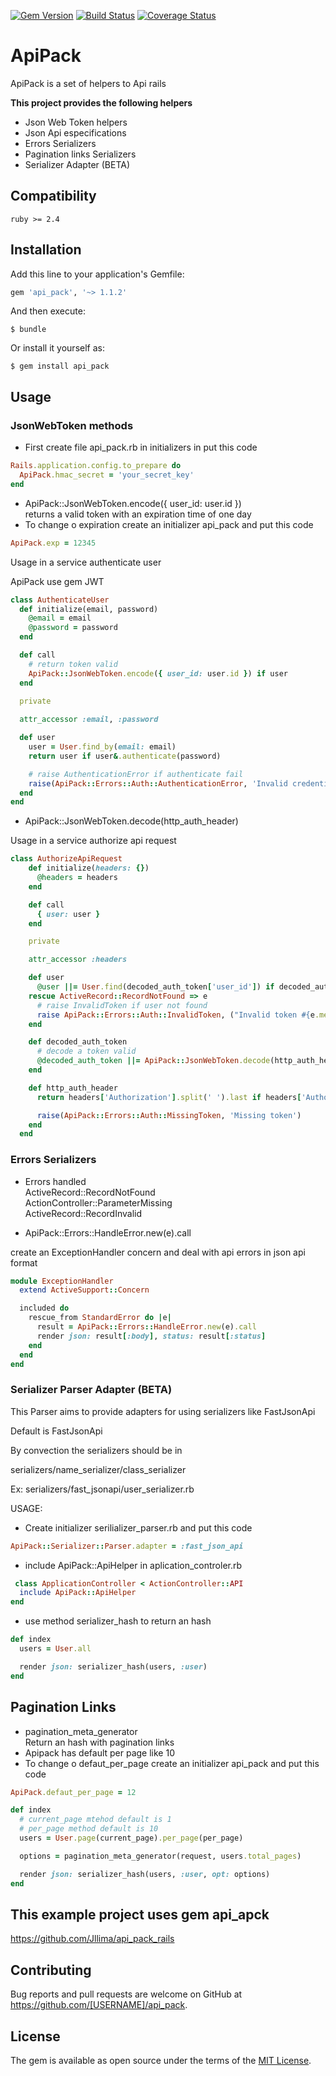 [![Gem Version](https://badge.fury.io/rb/api_pack.svg)](https://badge.fury.io/rb/api_pack)
[![Build Status](https://www.travis-ci.com/Jllima/api_pack.svg?branch=master)](https://www.travis-ci.com/Jllima/api_pack)
[![Coverage Status](https://coveralls.io/repos/github/Jllima/api_pack/badge.svg?branch=master)](https://coveralls.io/github/Jllima/api_pack?branch=master)

# ApiPack

ApiPack is a set of helpers to Api rails

**This project provides the following helpers**

  - Json Web Token helpers
  - Json Api especifications
  - Errors Serializers
  - Pagination links Serializers
  - Serializer Adapter (BETA)

## Compatibility
```
ruby >= 2.4
```

## Installation

Add this line to your application's Gemfile:

```ruby
gem 'api_pack', '~> 1.1.2' 
```

And then execute:

    $ bundle

Or install it yourself as:

    $ gem install api_pack

## Usage

### JsonWebToken methods
- First create file api_pack.rb in initializers in put this code
```ruby
Rails.application.config.to_prepare do
  ApiPack.hmac_secret = 'your_secret_key'
end
```  
- ApiPack::JsonWebToken.encode({ user_id: user.id }) \
returns a valid token with an expiration time of one day
- To change o expiration create an initializer api_pack and put this code
```ruby
ApiPack.exp = 12345
```

Usage in a service authenticate user

ApiPack use gem JWT

```ruby
class AuthenticateUser
  def initialize(email, password)
    @email = email
    @password = password
  end

  def call
    # return token valid
    ApiPack::JsonWebToken.encode({ user_id: user.id }) if user
  end
  
  private

  attr_accessor :email, :password

  def user
    user = User.find_by(email: email)
    return user if user&.authenticate(password)

    # raise AuthenticationError if authenticate fail
    raise(ApiPack::Errors::Auth::AuthenticationError, 'Invalid credentials')
  end
end
```

- ApiPack::JsonWebToken.decode(http_auth_header)

Usage in a service authorize api request

```ruby
class AuthorizeApiRequest
    def initialize(headers: {})
      @headers = headers
    end

    def call
      { user: user }
    end

    private

    attr_accessor :headers

    def user
      @user ||= User.find(decoded_auth_token['user_id']) if decoded_auth_token
    rescue ActiveRecord::RecordNotFound => e
      # raise InvalidToken if user not found
      raise ApiPack::Errors::Auth::InvalidToken, ("Invalid token #{e.message}")
    end

    def decoded_auth_token
      # decode a token valid
      @decoded_auth_token ||= ApiPack::JsonWebToken.decode(http_auth_header)
    end

    def http_auth_header
      return headers['Authorization'].split(' ').last if headers['Authorization'].present?

      raise(ApiPack::Errors::Auth::MissingToken, 'Missing token')
    end
  end
```

### Errors Serializers

- Errors handled \
ActiveRecord::RecordNotFound \
ActionController::ParameterMissing \
ActiveRecord::RecordInvalid

- ApiPack::Errors::HandleError.new(e).call

create an ExceptionHandler concern and deal with api errors in json api format

```ruby
module ExceptionHandler
  extend ActiveSupport::Concern

  included do
    rescue_from StandardError do |e|
      result = ApiPack::Errors::HandleError.new(e).call
      render json: result[:body], status: result[:status]
    end
  end
end
```

### Serializer Parser Adapter (BETA)

This Parser aims to provide adapters for using serializers like FastJsonApi

Default is FastJsonApi

By convection the serializers should be in

serializers/name_serializer/class_serializer

Ex: serializers/fast_jsonapi/user_serializer.rb

USAGE:
 - Create initializer serilializer_parser.rb and put this code
 
 
```ruby
ApiPack::Serializer::Parser.adapter = :fast_json_api
```

 - include ApiPack::ApiHelper in aplication_controler.rb

```ruby
 class ApplicationController < ActionController::API
  include ApiPack::ApiHelper
end
```
  - use method serializer_hash to return an hash

```ruby
def index
  users = User.all

  render json: serializer_hash(users, :user)
end
```
## Pagination Links
- pagination_meta_generator \
  Return an hash with pagination links
-  Apipack has default per page like 10
- To change o defaut_per_page create an initializer api_pack and put this code

```ruby
ApiPack.defaut_per_page = 12
```

```ruby
def index
  # current_page mtehod default is 1
  # per_page method default is 10
  users = User.page(current_page).per_page(per_page)

  options = pagination_meta_generator(request, users.total_pages)

  render json: serializer_hash(users, :user, opt: options)
end
```

## This example project uses gem api_apck

https://github.com/Jllima/api_pack_rails


## Contributing

Bug reports and pull requests are welcome on GitHub at https://github.com/[USERNAME]/api_pack.

## License

The gem is available as open source under the terms of the [MIT License](https://opensource.org/licenses/MIT).

